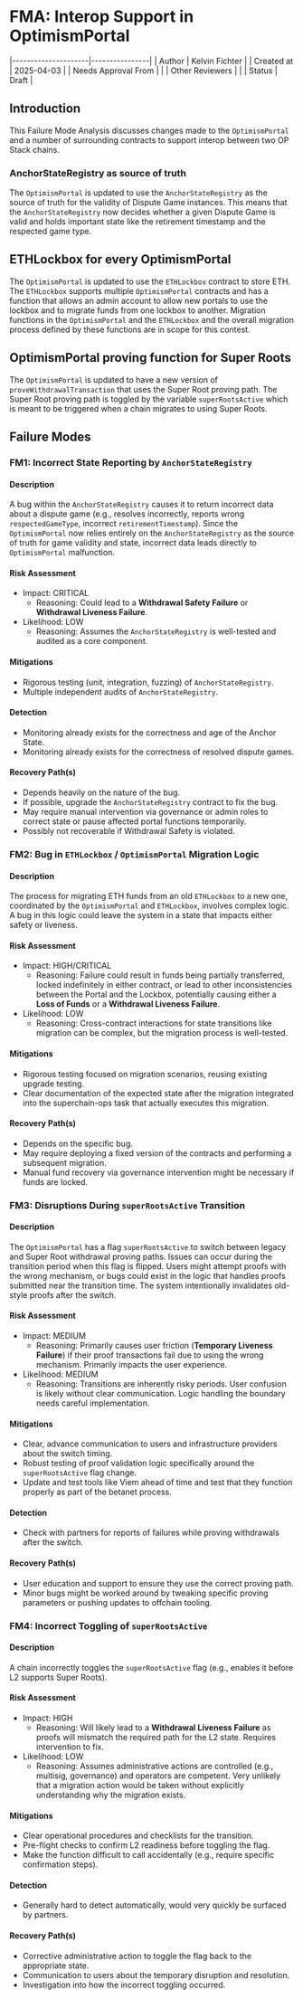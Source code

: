 # FMA: Interop Support in OptimismPortal

|---------------------|----------------|
| Author              | Kelvin Fichter |
| Created at          | 2025-04-03     |
| Needs Approval From |                |
| Other Reviewers     |                |
| Status              | Draft          |

## Introduction

This Failure Mode Analysis discusses changes made to the `OptimismPortal` and a number of
surrounding contracts to support interop between two OP Stack chains.

### AnchorStateRegistry as source of truth

The `OptimismPortal` is updated to use the `AnchorStateRegistry` as the source of truth for the
validity of Dispute Game instances. This means that the `AnchorStateRegistry` now decides whether a
given Dispute Game is valid and holds important state like the retirement timestamp and the
respected game type.

## ETHLockbox for every OptimismPortal

The `OptimismPortal` is updated to use the `ETHLockbox` contract to store ETH. The `ETHLockbox`
supports multiple `OptimismPortal` contracts and has a function that allows an admin account to
allow new portals to use the lockbox and to migrate funds from one lockbox to another. Migration
functions in the `OptimismPortal` and the `ETHLockbox` and the overall migration process defined by
these functions are in scope for this contest.

## OptimismPortal proving function for Super Roots

The `OptimismPortal` is updated to have a new version of `proveWithdrawalTransaction` that uses the
Super Root proving path. The Super Root proving path is toggled by the variable `superRootsActive`
which is meant to be triggered when a chain migrates to using Super Roots.

## Failure Modes

### FM1: Incorrect State Reporting by `AnchorStateRegistry`

#### Description

A bug within the `AnchorStateRegistry` causes it to return incorrect data about a dispute game
(e.g., resolves incorrectly, reports wrong `respectedGameType`, incorrect `retirementTimestamp`).
Since the `OptimismPortal` now relies entirely on the `AnchorStateRegistry` as the source of truth
for game validity and state, incorrect data leads directly to `OptimismPortal` malfunction.

#### Risk Assessment

- Impact: CRITICAL
  - Reasoning: Could lead to a **Withdrawal Safety Failure** or **Withdrawal Liveness Failure**.
- Likelihood: LOW
  - Reasoning: Assumes the `AnchorStateRegistry` is well-tested and audited as a core component.

#### Mitigations

- Rigorous testing (unit, integration, fuzzing) of `AnchorStateRegistry`.
- Multiple independent audits of `AnchorStateRegistry`.

#### Detection

- Monitoring already exists for the correctness and age of the Anchor State.
- Monitoring already exists for the correctness of resolved dispute games.

#### Recovery Path(s)

- Depends heavily on the nature of the bug.
- If possible, upgrade the `AnchorStateRegistry` contract to fix the bug.
- May require manual intervention via governance or admin roles to correct state or pause affected
  portal functions temporarily.
- Possibly not recoverable if Withdrawal Safety is violated.

### FM2: Bug in `ETHLockbox` / `OptimismPortal` Migration Logic

#### Description

The process for migrating ETH funds from an old `ETHLockbox` to a new one, coordinated by the
`OptimismPortal` and `ETHLockbox`, involves complex logic. A bug in this logic could leave the
system in a state that impacts either safety or liveness.

#### Risk Assessment

- Impact: HIGH/CRITICAL
  - Reasoning: Failure could result in funds being partially transferred, locked indefinitely in
    either contract, or lead to other inconsistencies between the Portal and the Lockbox,
    potentially causing either a **Loss of Funds** or a **Withdrawal Liveness Failure**.
- Likelihood: LOW
  - Reasoning: Cross-contract interactions for state transitions like migration can be complex, but
    the migration process is well-tested.

#### Mitigations

- Rigorous testing focused on migration scenarios, reusing existing upgrade testing.
- Clear documentation of the expected state after the migration integrated into the superchain-ops
  task that actually executes this migration.

#### Recovery Path(s)

- Depends on the specific bug.
- May require deploying a fixed version of the contracts and performing a subsequent migration.
- Manual fund recovery via governance intervention might be necessary if funds are locked.

### FM3: Disruptions During `superRootsActive` Transition

#### Description

The `OptimismPortal` has a flag `superRootsActive` to switch between legacy and Super Root
withdrawal proving paths. Issues can occur during the transition period when this flag is flipped.
Users might attempt proofs with the wrong mechanism, or bugs could exist in the logic that handles
proofs submitted near the transition time. The system intentionally invalidates old-style proofs
after the switch.

#### Risk Assessment

- Impact: MEDIUM
  - Reasoning: Primarily causes user friction (**Temporary Liveness Failure**) if their proof
    transactions fail due to using the wrong mechanism. Primarily impacts the user experience.
- Likelihood: MEDIUM
  - Reasoning: Transitions are inherently risky periods. User confusion is likely without clear
    communication. Logic handling the boundary needs careful implementation.

#### Mitigations

- Clear, advance communication to users and infrastructure providers about the switch timing.
- Robust testing of proof validation logic specifically around the `superRootsActive` flag change.
- Update and test tools like Viem ahead of time and test that they function properly as part of the
  betanet process.

#### Detection

- Check with partners for reports of failures while proving withdrawals after the switch.

#### Recovery Path(s)

- User education and support to ensure they use the correct proving path.
- Minor bugs might be worked around by tweaking specific proving parameters or pushing updates to
  offchain tooling.

### FM4: Incorrect Toggling of `superRootsActive`

#### Description

A chain incorrectly toggles the `superRootsActive` flag (e.g., enables it before L2 supports Super
Roots).

#### Risk Assessment

- Impact: HIGH
  - Reasoning: Will likely lead to a **Withdrawal Liveness Failure** as proofs will mismatch the
    required path for the L2 state. Requires intervention to fix.
- Likelihood: LOW
  - Reasoning: Assumes administrative actions are controlled (e.g., multisig, governance) and
    operators are competent. Very unlikely that a migration action would be taken without
    explicitly understanding why the migration exists.

#### Mitigations

- Clear operational procedures and checklists for the transition.
- Pre-flight checks to confirm L2 readiness before toggling the flag.
- Make the function difficult to call accidentally (e.g., require specific confirmation steps).

#### Detection

- Generally hard to detect automatically, would very quickly be surfaced by partners.

#### Recovery Path(s)

- Corrective administrative action to toggle the flag back to the appropriate state.
- Communication to users about the temporary disruption and resolution.
- Investigation into how the incorrect toggling occurred.
